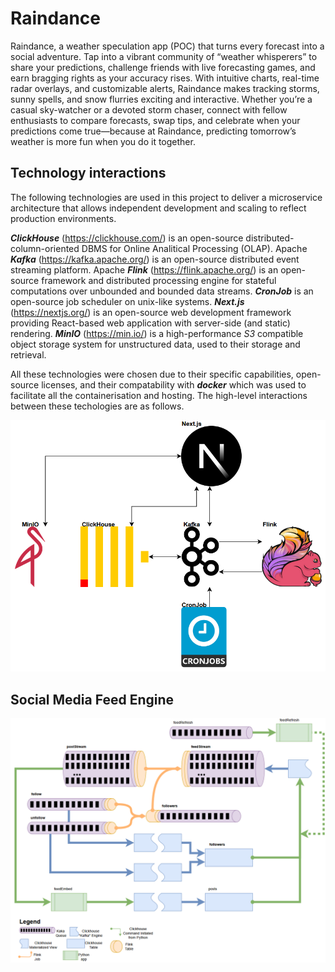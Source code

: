 # Raindance

Raindance, a weather speculation app (POC) that turns every forecast into a social adventure. Tap into a vibrant community of “weather whisperers” to share your predictions, challenge friends with live forecasting games, and earn bragging rights as your accuracy rises. With intuitive charts, real-time radar overlays, and customizable alerts, Raindance makes tracking storms, sunny spells, and snow flurries exciting and interactive. Whether you’re a casual sky-watcher or a devoted storm chaser, connect with fellow enthusiasts to compare forecasts, swap tips, and celebrate when your predictions come true—because at Raindance, predicting tomorrow’s weather is more fun when you do it together.

## Technology interactions
The following technologies are used in this project to deliver a microservice architecture that allows independent development and scaling to reflect production environments. 


**_ClickHouse_** (https://clickhouse.com/) is an open-source distributed-column-oriented DBMS for Online Analitical Processing (OLAP). Apache **_Kafka_** (https://kafka.apache.org/) is an open-source distributed event streaming platform. Apache **_Flink_** (https://flink.apache.org/) is an open-source framework and distributed processing engine for stateful computations over unbounded and bounded data streams. **_CronJob_** is an open-source job scheduler on unix-like systems. **_Next.js_** (https://nextjs.org/) is an open-source web development framework providing React-based web application with server-side (and static) rendering. **_MinIO_** (https://min.io/) is a high-performance _S3_ compatible object storage system for unstructured data, used to their storage and retrieval.

All these technologies were chosen due to their specific capabilities, open-source licenses, and their compatability with **_docker_** which was used to facilitate all the containerisation and hosting. The high-level interactions between these techologies are as follows.

![alt text](3rdPartySystemsUsed.png)

## Social Media Feed Engine

![alt text](socialMediaFeedEngine.png)
